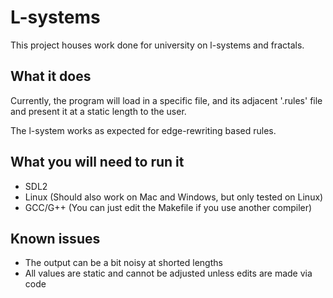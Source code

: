 # L-systems

This project houses work done for university on l-systems and fractals.

## What it does

Currently, the program will load in a specific file, and its adjacent '.rules' file and present it at a static length
to the user.

The l-system works as expected for edge-rewriting based rules.

## What you will need to run it

- SDL2
- Linux (Should also work on Mac and Windows, but only tested on Linux)
- GCC/G++ (You can just edit the Makefile if you use another compiler)

## Known issues

- The output can be a bit noisy at shorted lengths
- All values are static and cannot be adjusted unless edits are made via code
